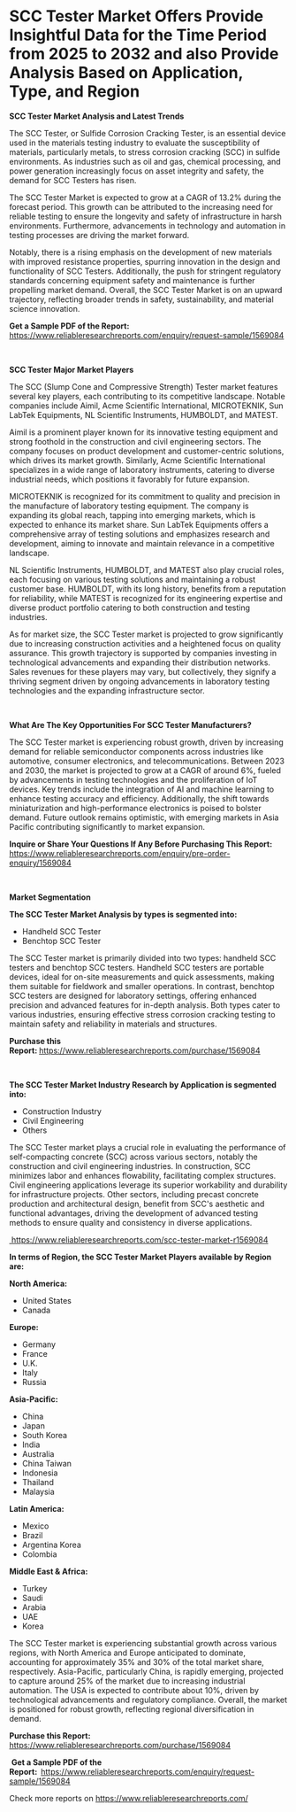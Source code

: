 <p><h1>SCC Tester Market Offers Provide Insightful Data for the Time Period from 2025 to 2032 and also Provide Analysis Based on Application, Type, and Region</h1></p><p><strong>SCC Tester Market Analysis and Latest Trends</strong></p>
<p><p>The SCC Tester, or Sulfide Corrosion Cracking Tester, is an essential device used in the materials testing industry to evaluate the susceptibility of materials, particularly metals, to stress corrosion cracking (SCC) in sulfide environments. As industries such as oil and gas, chemical processing, and power generation increasingly focus on asset integrity and safety, the demand for SCC Testers has risen. </p><p>The SCC Tester Market is expected to grow at a CAGR of 13.2% during the forecast period. This growth can be attributed to the increasing need for reliable testing to ensure the longevity and safety of infrastructure in harsh environments. Furthermore, advancements in technology and automation in testing processes are driving the market forward. </p><p>Notably, there is a rising emphasis on the development of new materials with improved resistance properties, spurring innovation in the design and functionality of SCC Testers. Additionally, the push for stringent regulatory standards concerning equipment safety and maintenance is further propelling market demand. Overall, the SCC Tester Market is on an upward trajectory, reflecting broader trends in safety, sustainability, and material science innovation.</p></p>
<p><strong>Get a Sample PDF of the Report:&nbsp;</strong> <a href="https://www.reliableresearchreports.com/enquiry/request-sample/1569084?utm_campaign=2745&utm_medium=2&utm_source=Github&utm_content=ia&utm_term=09042025&utm_id=scc-tester">https://www.reliableresearchreports.com/enquiry/request-sample/1569084</a></p>
<p>&nbsp;</p>
<p><strong>SCC Tester Major Market Players</strong></p>
<p><p>The SCC (Slump Cone and Compressive Strength) Tester market features several key players, each contributing to its competitive landscape. Notable companies include Aimil, Acme Scientific International, MICROTEKNIK, Sun LabTek Equipments, NL Scientific Instruments, HUMBOLDT, and MATEST. </p><p>Aimil is a prominent player known for its innovative testing equipment and strong foothold in the construction and civil engineering sectors. The company focuses on product development and customer-centric solutions, which drives its market growth. Similarly, Acme Scientific International specializes in a wide range of laboratory instruments, catering to diverse industrial needs, which positions it favorably for future expansion.</p><p>MICROTEKNIK is recognized for its commitment to quality and precision in the manufacture of laboratory testing equipment. The company is expanding its global reach, tapping into emerging markets, which is expected to enhance its market share. Sun LabTek Equipments offers a comprehensive array of testing solutions and emphasizes research and development, aiming to innovate and maintain relevance in a competitive landscape.</p><p>NL Scientific Instruments, HUMBOLDT, and MATEST also play crucial roles, each focusing on various testing solutions and maintaining a robust customer base. HUMBOLDT, with its long history, benefits from a reputation for reliability, while MATEST is recognized for its engineering expertise and diverse product portfolio catering to both construction and testing industries.</p><p>As for market size, the SCC Tester market is projected to grow significantly due to increasing construction activities and a heightened focus on quality assurance. This growth trajectory is supported by companies investing in technological advancements and expanding their distribution networks. Sales revenues for these players may vary, but collectively, they signify a thriving segment driven by ongoing advancements in laboratory testing technologies and the expanding infrastructure sector.</p></p>
<p>&nbsp;</p>
<p><strong>What Are The Key Opportunities For SCC Tester Manufacturers?</strong></p>
<p><p>The SCC Tester market is experiencing robust growth, driven by increasing demand for reliable semiconductor components across industries like automotive, consumer electronics, and telecommunications. Between 2023 and 2030, the market is projected to grow at a CAGR of around 6%, fueled by advancements in testing technologies and the proliferation of IoT devices. Key trends include the integration of AI and machine learning to enhance testing accuracy and efficiency. Additionally, the shift towards miniaturization and high-performance electronics is poised to bolster demand. Future outlook remains optimistic, with emerging markets in Asia Pacific contributing significantly to market expansion.</p></p>
<p><strong>Inquire or Share Your Questions If Any Before Purchasing This Report:</strong> <a href="https://www.reliableresearchreports.com/enquiry/pre-order-enquiry/1569084?utm_campaign=2745&utm_medium=2&utm_source=Github&utm_content=ia&utm_term=09042025&utm_id=scc-tester">https://www.reliableresearchreports.com/enquiry/pre-order-enquiry/1569084</a></p>
<p>&nbsp;</p>
<p><strong>Market Segmentation</strong></p>
<p><strong>The SCC Tester Market Analysis by types is segmented into:</strong></p>
<p><ul><li>Handheld SCC Tester</li><li>Benchtop SCC Tester</li></ul></p>
<p><p>The SCC Tester market is primarily divided into two types: handheld SCC testers and benchtop SCC testers. Handheld SCC testers are portable devices, ideal for on-site measurements and quick assessments, making them suitable for fieldwork and smaller operations. In contrast, benchtop SCC testers are designed for laboratory settings, offering enhanced precision and advanced features for in-depth analysis. Both types cater to various industries, ensuring effective stress corrosion cracking testing to maintain safety and reliability in materials and structures.</p></p>
<p><strong>Purchase this Report:&nbsp;</strong><a href="https://www.reliableresearchreports.com/purchase/1569084?utm_campaign=2745&utm_medium=2&utm_source=Github&utm_content=ia&utm_term=09042025&utm_id=scc-tester">https://www.reliableresearchreports.com/purchase/1569084</a></p>
<p>&nbsp;</p>
<p><strong>The SCC Tester Market Industry Research by Application is segmented into:</strong></p>
<p><ul><li>Construction Industry</li><li>Civil Engineering</li><li>Others</li></ul></p>
<p><p>The SCC Tester market plays a crucial role in evaluating the performance of self-compacting concrete (SCC) across various sectors, notably the construction and civil engineering industries. In construction, SCC minimizes labor and enhances flowability, facilitating complex structures. Civil engineering applications leverage its superior workability and durability for infrastructure projects. Other sectors, including precast concrete production and architectural design, benefit from SCC's aesthetic and functional advantages, driving the development of advanced testing methods to ensure quality and consistency in diverse applications.</p></p>
<p><a href="https://www.reliableresearchreports.com/scc-tester-market-r1569084?utm_campaign=2745&utm_medium=2&utm_source=Github&utm_content=ia&utm_term=09042025&utm_id=scc-tester">&nbsp;https://www.reliableresearchreports.com/scc-tester-market-r1569084</a></p>
<p><strong>In terms of Region, the SCC Tester Market Players available by Region are:</strong></p>
<p>
    <p> <strong> North America: </strong>
        <ul>
            <li>United States</li>
            <li>Canada</li>
        </ul>
        </p> 
    <p> <strong> Europe: </strong>
        <ul>
            <li>Germany</li>
            <li>France</li>
            <li>U.K.</li>
            <li>Italy</li>
            <li>Russia</li>
        </ul>
        </p> 
    <p> <strong> Asia-Pacific: </strong>
        <ul>
            <li>China</li>
            <li>Japan</li>
            <li>South Korea</li>
            <li>India</li>
            <li>Australia</li>
            <li>China Taiwan</li>
            <li>Indonesia</li>
            <li>Thailand</li>
            <li>Malaysia</li>
        </ul>
        </p> 
    <p> <strong> Latin America: </strong>
        <ul>
            <li>Mexico</li>
            <li>Brazil</li>
            <li>Argentina Korea</li>
            <li>Colombia</li>
        </ul>
        </p> 
    <p> <strong> Middle East & Africa: </strong>
        <ul>
            <li>Turkey</li>
            <li>Saudi</li>
            <li>Arabia</li>
            <li>UAE</li>
            <li>Korea</li>
        </ul>
    </p>
    </p>
<p><p>The SCC Tester market is experiencing substantial growth across various regions, with North America and Europe anticipated to dominate, accounting for approximately 35% and 30% of the total market share, respectively. Asia-Pacific, particularly China, is rapidly emerging, projected to capture around 25% of the market due to increasing industrial automation. The USA is expected to contribute about 10%, driven by technological advancements and regulatory compliance. Overall, the market is positioned for robust growth, reflecting regional diversification in demand.</p></p>
<p><strong>Purchase this Report: </strong><a href="https://www.reliableresearchreports.com/purchase/1569084?utm_campaign=2745&utm_medium=2&utm_source=Github&utm_content=ia&utm_term=09042025&utm_id=scc-tester">https://www.reliableresearchreports.com/purchase/1569084</a></p>
<p>&nbsp;<strong>Get a Sample PDF of the Report:&nbsp;&nbsp;</strong><a href="https://www.reliableresearchreports.com/enquiry/request-sample/1569084?utm_campaign=2745&utm_medium=2&utm_source=Github&utm_content=ia&utm_term=09042025&utm_id=scc-tester">https://www.reliableresearchreports.com/enquiry/request-sample/1569084</a></p>
<p><strong></strong></p>
<p>Check more reports on <a href="https://www.reliableresearchreports.com/?utm_campaign=2745&utm_medium=2&utm_source=Github&utm_content=ia&utm_term=09042025&utm_id=scc-tester">https://www.reliableresearchreports.com/</a></p>